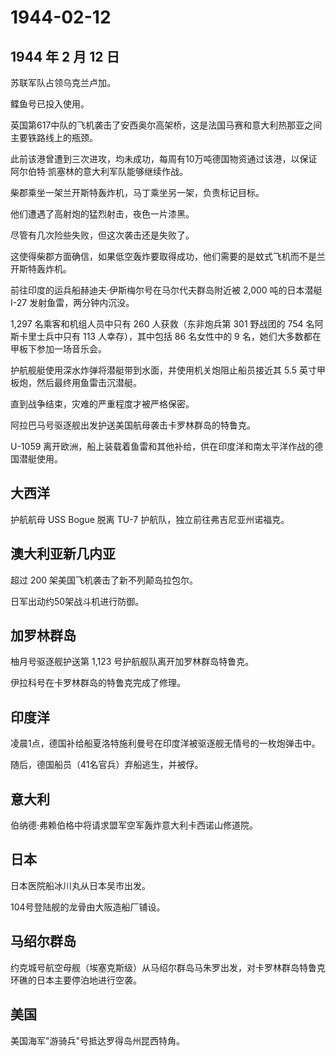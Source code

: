 # 1944-02-12

## 1944 年 2 月 12 日

苏联军队占领乌克兰卢加。

鲽鱼号已投入使用。

英国第617中队的飞机袭击了安西奥尔高架桥，这是法国马赛和意大利热那亚之间主要铁路线上的瓶颈。

此前该港曾遭到三次进攻，均未成功，每周有10万吨德国物资通过该港，以保证阿尔伯特·凯塞林的意大利军队能够继续作战。

柴郡乘坐一架兰开斯特轰炸机，马丁乘坐另一架，负责标记目标。

他们遭遇了高射炮的猛烈射击，夜色一片漆黑。

尽管有几次险些失败，但这次袭击还是失败了。

这使得柴郡方面确信，如果低空轰炸要取得成功，他们需要的是蚊式飞机而不是兰开斯特轰炸机。

前往印度的运兵船赫迪夫·伊斯梅尔号在马尔代夫群岛附近被 2,000 吨的日本潜艇
I-27 发射鱼雷，两分钟内沉没。

1,297 名乘客和机组人员中只有 260 人获救（东非炮兵第 301 野战团的 754
名阿斯卡里士兵中只有 113 人幸存），其中包括 86 名女性中的 9
名，她们大多数都在甲板下参加一场音乐会。

护航舰艇使用深水炸弹将潜艇带到水面，并使用机关炮阻止船员接近其 5.5
英寸甲板炮，然后最终用鱼雷击沉潜艇。

直到战争结束，灾难的严重程度才被严格保密。

阿拉巴马号驱逐舰出发护送美国航母袭击卡罗林群岛的特鲁克。

U-1059
离开欧洲，船上装载着鱼雷和其他补给，供在印度洋和南太平洋作战的德国潜艇使用。

## 大西洋

护航航母 USS Bogue 脱离 TU-7 护航队，独立前往弗吉尼亚州诺福克。

## 澳大利亚新几内亚

超过 200 架美国飞机袭击了新不列颠岛拉包尔。

日军出动约50架战斗机进行防御。

## 加罗林群岛

柚月号驱逐舰护送第 1,123 号护航舰队离开加罗林群岛特鲁克。

伊拉科号在卡罗林群岛的特鲁克完成了修理。

## 印度洋

凌晨1点，德国补给船夏洛特施利曼号在印度洋被驱逐舰无情号的一枚炮弹击中。

随后，德国船员（41名官兵）弃船逃生，并被俘。

## 意大利

伯纳德·弗赖伯格中将请求盟军空军轰炸意大利卡西诺山修道院。

## 日本

日本医院船冰川丸从日本吴市出发。

104号登陆舰的龙骨由大阪造船厂铺设。

## 马绍尔群岛

约克城号航空母舰（埃塞克斯级）从马绍尔群岛马朱罗出发，对卡罗林群岛特鲁克环礁的日本主要停泊地进行空袭。

## 美国

美国海军"游骑兵"号抵达罗得岛州昆西特角。

